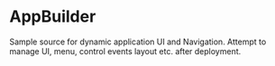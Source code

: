 # AppBuilder
Sample source for dynamic application UI and Navigation.
Attempt to manage UI, menu, control events layout etc. after deployment.

